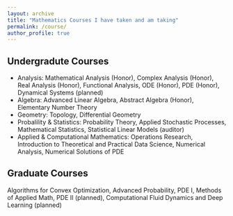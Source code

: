 ```yaml
---
layout: archive
title: "Mathematics Courses I have taken and am taking"
permalink: /course/
author_profile: true
---
```


## Undergradute Courses
- Analysis: Mathematical Analysis (Honor), Complex Analysis (Honor), Real Analysis (Honor), Functional Analysis, ODE (Honor), PDE (Honor), Dynamical Systems (planned)
- Algebra: Advanced Linear Algebra, Abstract Algebra (Honor), Elementary Number Theory
- Geometry: Topology, Differential Geometry
- Probalility & Statistics: Probability Theory, Applied Stochastic Processes, Mathematical Statistics, Statistical Linear Models (auditor)  
- Applied & Computational Mathematics: Operations Research, Introduction to Theoretical and Practical Data Science, Numerical Analysis, Numerical Solutions of PDE 

## Graduate Courses
Algorithms for Convex Optimization, Advanced Probability, PDE I, Methods of Applied Math, PDE II (planned), Computational Fluid Dynamics and Deep Learning (planned)
